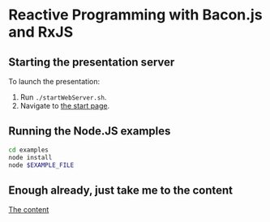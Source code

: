 # Reactive Programming with Bacon.js and RxJS

## Starting the presentation server

To launch the presentation:

1. Run `./startWebServer.sh`.
2. Navigate to [the start page](http://localhost:8000).


## Running the Node.JS examples

```bash
cd examples
node install
node $EXAMPLE_FILE
```

## Enough already, just take me to the content

[The content](content.md)